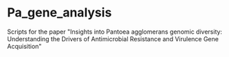 # Pa_gene_analysis
Scripts for the paper "Insights into Pantoea agglomerans genomic diversity: Understanding the Drivers of Antimicrobial Resistance and Virulence Gene Acquisition"
